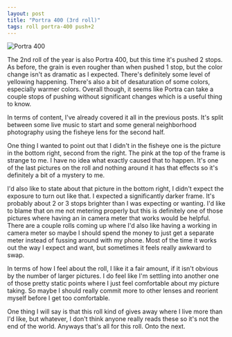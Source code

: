 ```yaml
---
layout: post
title: "Portra 400 (3rd roll)"
tags: roll portra-400 push+2
---
```


![Portra 400](/assets/rolls/Portra400-3.jpg)

The 2nd roll of the year is also Portra 400, but this time it's pushed 2 stops. As before, the grain is even rougher than when pushed 1 stop, but the color change isn't as dramatic as I expected. There's definitely some level of yellowing happening. There's also a bit of desaturation of some colors, especially warmer colors. Overall though, it seems like Portra can take a couple stops of pushing without significant changes which is a useful thing to know.

In terms of content, I've already covered it all in the previous posts. It's split between some live music to start and some general neighborhood photography using the fisheye lens for the second half.

One thing I wanted to point out that I didn't in the fisheye one is the picture in the bottom right, second from the right. The pink at the top of the frame is strange to me. I have no idea what exactly caused that to happen. It's one of the last pictures on the roll and nothing around it has that effects so it's definitely a bit of a mystery to me.

I'd also like to state about that picture in the bottom right, I didn't expect the exposure to turn out like that. I expected a significantly darker frame. It's probably about 2 or 3 stops brighter than I was expecting or wanting. I'd like to blame that on me not metering properly but this is definitely one of those pictures where having an in camera meter that works would be helpful. There are a couple rolls coming up where I'd also like having a working in camera meter so maybe I should spend the money to just get a separate meter instead of fussing around with my phone. Most of the time it works out the way I expect and want, but sometimes it feels really awkward to swap.

In terms of how I feel about the roll, I like it a fair amount, if it isn't obvious by the number of larger pictures. I do feel like I'm settling into another one of those pretty static points where I just feel comfortable about my picture taking. So maybe I should really commit more to other lenses and reorient myself before I get too comfortable.

One thing I will say is that this roll kind of gives away where I live more than I'd like, but whatever, I don't think anyone really reads these so it's not the end of the world. Anyways that's all for this roll. Onto the next.
